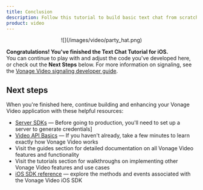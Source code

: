 ```yaml
---
title: Conclusion
description: Follow this tutorial to build basic text chat from scratch using the Vonage Video API. It is the quickest way to build a proof of concept for this functionality on the video platform. 
product: video
---
```


<center>![](/images/video/party_hat.png)</center>

**Congratulations! You've finished the Text Chat Tutorial for iOS.**  
You can continue to play with and adjust the code you've developed here, or check out the **Next Steps** below. For more information on signaling, see the [Vonage Video signaling developer guide](/video/guides/signaling/ios/).

## Next steps

When you're finished here, continue building and enhancing your Vonage Video application with these helpful resources:

* [Server SDKs](/video/server-sdks/overview) — Before going to production, you'll need to set up a server to generate credentials]
* [Video API Basics](/developer/guides/basics) — If you haven't already, take a few minutes to learn exactly how Vonage Video works
* Visit the guides section for detailed documentation on all Vonage Video features and functionality
* Visit the tutorials section for walkthroughs on implementing other Vonage Video features and use cases
* [iOS SDK reference](/sdk/stitch/video-ios-reference/) — explore the methods and events associated with the Vonage Video iOS SDK